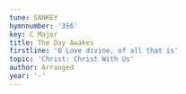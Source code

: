 ```yaml
---
tune: SANKEY
hymnnumber: '356'
key: C Major
title: The Day Awakes
firstline: 'O Love divine, of all that is'
topic: 'Christ: Christ With Us'
author: Arranged
year: '-'
---
```

